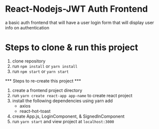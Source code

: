 # React-Nodejs-JWT Auth Frontend 

a basic auth frontend that will have a user login form that will display user info on authentication 

# Steps to clone & run this project
1) clone repository
2) run `npm install` or `yarn install` 
3) run `npm start` or `yarn start` 

*** Steps to re-create this project *** 
1) create a frontend project directory 
2) run `yarn create react-app app-name` to create react project
3) install the following dependencies using yarn add
    - axios 
    - react-hot-toast
4) create App.js, LoginComponent, & SignedInComponent
5) run `yarn start` and view project at `localhost:3000`

